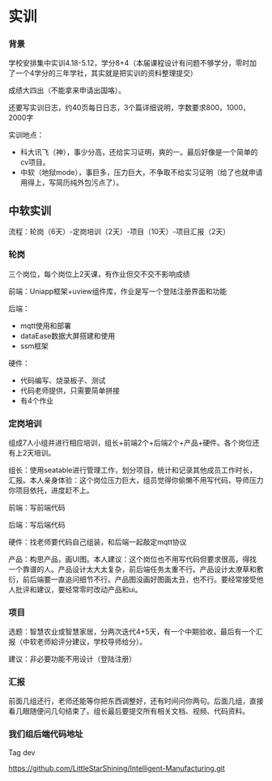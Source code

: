 # 实训

### 背景

学校安排集中实训4.18-5.12，学分8+4（本届课程设计有问题不够学分，零时加了一个4学分的三年学社，其实就是把实训的资料整理提交）

成绩大四出（不能拿来申请出国咯）。

还要写实训日志，约40页每日日志，3个篇详细说明，字数要求800，1000，2000字

实训地点：

- 科大讯飞（神），事少分高，还给实习证明，爽的一。最后好像是一个简单的cv项目。
- 中软（地狱mode），事巨多，压力巨大，不争取不给实习证明（给了也就申请用得上，写简历纯外包污点了）。

## 中软实训

流程：轮岗（6天）-定岗培训（2天）-项目（10天）-项目汇报（2天）

### 轮岗

三个岗位，每个岗位上2天课，有作业但交不交不影响成绩

前端：Uniapp框架+uview组件库，作业是写一个登陆注册界面和功能

后端：

- mqtt使用和部署
- dataEase数据大屏搭建和使用
- ssm框架

硬件：

- 代码编写、烧录板子、测试
- 代码老师提供，只需要简单拼接
- 有4个作业

### 定岗培训

组成7人小组并进行相应培训，组长+前端2个+后端2个+产品+硬件。各个岗位还有上2天培训。

组长：使用seatable进行管理工作，划分项目，统计和记录其他成员工作时长，汇报。本人亲身体验：这个岗位压力巨大，组员觉得你偷懒不用写代码，导师压力你项目依托，进度赶不上。

前端：写前端代码

后端：写后端代码

硬件：找老师要代码自己组装，和后端一起敲定mqtt协议

产品：构思产品，画UI图。本人建议：这个岗位也不用写代码但要求很高，得找一个靠谱的人。产品设计太大太复杂，前后端任务太重不行。产品设计太潦草和敷衍，前后端要一直追问细节不行。产品图没画好图画太丑，也不行。要经常接受他人批评和建议，要经常零时改动产品和ui。

### 项目

选题：智慧农业或智慧家居，分两次迭代4+5天，有一个中期验收，最后有一个汇报（中软老师給评分建议，学校导师给分）。

建议：非必要功能不用设计（登陆注册）

### 汇报

前面几组还行，老师还能等你把东西调整好，还有时间问你两句。后面几组，直接看几眼随便问几句结束了。组长最后要提交所有相关文档、视频、代码资料。

### 我们组后端代码地址

Tag dev

https://github.com/LittleStarShining/Intelligent-Manufacturing.git
